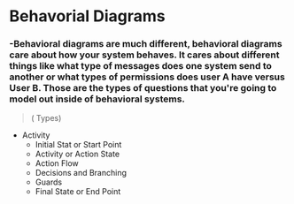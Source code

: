 # Behavorial Diagrams

### -Behavioral diagrams are much different, behavioral diagrams care about how your system behaves. It cares about different things like what type of messages does one system send to another or what types of permissions does user A have versus User B. Those are the types of questions that you're going to model out inside of behavioral systems.

> ( Types)

- Activity
    - Initial Stat or Start Point
    - Activity or Action State
    - Action Flow
    - Decisions and Branching
    - Guards
    - Final State or End Point